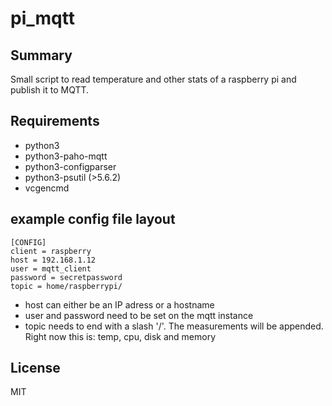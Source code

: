 # pi_mqtt

## Summary
Small script to read temperature and other stats of a raspberry pi and publish it to MQTT.

## Requirements
- python3
- python3-paho-mqtt
- python3-configparser
- python3-psutil (>5.6.2)
- vcgencmd

## example config file layout

    [CONFIG]
    client = raspberry
    host = 192.168.1.12
    user = mqtt_client
    password = secretpassword
    topic = home/raspberrypi/

- host can either be an IP adress or a hostname
- user and password need to be set on the mqtt instance
- topic needs to end with a slash '/'. The measurements will be appended.
  Right now this is: temp, cpu, disk and memory

## License
MIT
